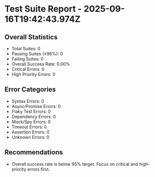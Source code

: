 # Test Suite Report - 2025-09-16T19:42:43.974Z

## Overall Statistics
- Total Suites: 0
- Passing Suites (≥96%): 0
- Failing Suites: 0
- Overall Success Rate: 0.00%
- Critical Errors: 0
- High Priority Errors: 0

## Error Categories
- Syntax Errors: 0
- Async/Promise Errors: 0
- Flaky Test Errors: 0
- Dependency Errors: 0
- Mock/Spy Errors: 0
- Timeout Errors: 0
- Assertion Errors: 0
- Unknown Errors: 0

## Recommendations
- Overall success rate is below 95% target. Focus on critical and high-priority errors first.